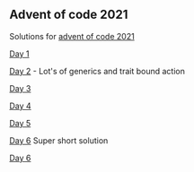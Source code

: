 ## Advent of code 2021
Solutions for [advent of code 2021](https://adventofcode.com/2021)


 [Day 1](https://github.com/Hyde46/advent_of_code_2021/blob/main/src/bin/day-1.rs)

 [Day 2](https://github.com/Hyde46/advent_of_code_2021/blob/main/src/bin/day-2.rs) - Lot's of generics and trait bound action

 [Day 3](https://github.com/Hyde46/advent_of_code_2021/blob/main/src/bin/day-3.rs)

 [Day 4](https://github.com/Hyde46/advent_of_code_2021/blob/main/src/bin/day-4.rs)

 [Day 5](https://github.com/Hyde46/advent_of_code_2021/blob/main/src/bin/day-5.rs)

 [Day 6](https://github.com/Hyde46/advent_of_code_2021/blob/main/src/bin/day-6.rs) Super short solution

 [Day 6](https://github.com/Hyde46/advent_of_code_2021/blob/main/src/bin/day-7.rs)
